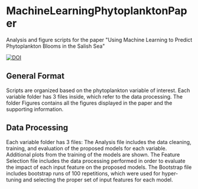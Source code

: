 # MachineLearningPhytoplanktonPaper
Analysis and figure scripts for the paper "Using Machine Learning to Predict Phytoplankton Blooms in the Salish Sea"

[![DOI](https://zenodo.org/badge/1050632297.svg)](https://doi.org/10.5281/zenodo.17180298)

## General Format
Scripts are organized based on the phytoplankton variable of interest. Each variable folder has 3 files inside, which refer to the data processing. The folder Figures contains all the figures displayed in the paper and the supporting information.

## Data Processing
Each variable folder has 3 files: The Analysis file includes the data cleaning, training, and evaluation of the proposed models for each variable. Additional plots from the training of the models are shown. The Feature Selection file includes the data processing performed in order to evaluate the impact of each input feature on the proposed models. The Bootstrap file includes bootstrap runs of 100 repetitions, which were used for hyper-tuning and selecting the proper set of input features for each model.

